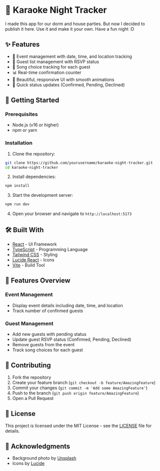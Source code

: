 # 🎤 Karaoke Night Tracker

I made this app for our dorm and house parties. But now I decided to publish it here. Use it and make it your own. Have a fun night :D

## ✨ Features

- 📅 Event management with date, time, and location tracking
- 👥 Guest list management with RSVP status
- 🎵 Song choice tracking for each guest
- 📊 Real-time confirmation counter
- 🎨 Beautiful, responsive UI with smooth animations
- 🔄 Quick status updates (Confirmed, Pending, Declined)

## 🚀 Getting Started

### Prerequisites

- Node.js (v16 or higher)
- npm or yarn

### Installation

1. Clone the repository:
```bash
git clone https://github.com/yourusername/karaoke-night-tracker.git
cd karaoke-night-tracker
```

2. Install dependencies:
```bash
npm install
```

3. Start the development server:
```bash
npm run dev
```

4. Open your browser and navigate to `http://localhost:5173`

## 🛠️ Built With

- [React](https://reactjs.org/) - UI Framework
- [TypeScript](https://www.typescriptlang.org/) - Programming Language
- [Tailwind CSS](https://tailwindcss.com/) - Styling
- [Lucide React](https://lucide.dev/) - Icons
- [Vite](https://vitejs.dev/) - Build Tool

## 📱 Features Overview

### Event Management
- Display event details including date, time, and location
- Track number of confirmed guests

### Guest Management
- Add new guests with pending status
- Update guest RSVP status (Confirmed, Pending, Declined)
- Remove guests from the event
- Track song choices for each guest

## 🤝 Contributing

1. Fork the repository
2. Create your feature branch (`git checkout -b feature/AmazingFeature`)
3. Commit your changes (`git commit -m 'Add some AmazingFeature'`)
4. Push to the branch (`git push origin feature/AmazingFeature`)
5. Open a Pull Request

## 📝 License

This project is licensed under the MIT License - see the [LICENSE](LICENSE) file for details.

## 🙏 Acknowledgments

- Background photo by [Unsplash](https://unsplash.com)
- Icons by [Lucide](https://lucide.dev)
